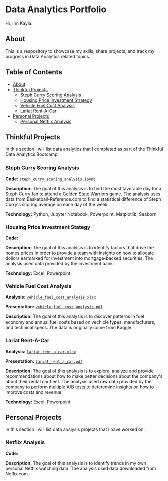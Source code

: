 # Data Analytics Portfolio

Hi, I'm Kayla.

##  About 
This is a respository to showcase my skills, share projects, and track my progress in Data Analytics related topics. 


## Table of Contents 

 - [About](#about) 
 - [Thinkful Projects](#thinkful-projects)
	* [Steph Curry Scoring Analysis](steph-curry-scoring-analysis)
	* [Housing Price Investment Strategy](housing-price-investment-strategy)
    * [Vehicle Fuel Cost Analysis](vehicle-fuel-cost-analysis)
	* [Lariat Rent-A-Car](lariat-rent-a-car)
 - [Personal Projects](personal-projects) 
	 - [Personal Netflix Analysis](personal-netflix-analysis)

## Thinkful Projects 
In this section I will list data analytics that I completed as part of the Thinkful Data Analytics Bootcamp

### Steph Curry Scoring Analysis
**Code:** [`steph_curry_scoring_analysis.ipynb`](https://github.com/kaybell15/Data-Analytics-Portfolio-/blob/main/Steph%20Curry%20Scoring%20Analysis%20.ipynb)

**Description:**  The goal of this analysis is to find the most favorable day for a Steph Curry fan to attend a Golden State Warriors game. The analysis uses data from Basketball-Reference.com to find a statistical difference of Steph Curry's scoring average on each day of the week. 

**Technology:** Python, Jupyter Notebook, Powerpoint, Matplotlib, Seaborn 

### Housing Price Investment Stategy 
**Code:**

**Description:** The goal of this analysis is to identify factors that drive the homes prices in order to provide a team with insights on how to allocate dollors earmarked for investment into mortgage-backed securities. The analysis used data provided by the investment bank. 

**Technology:** Excel, Powerpoint

### Vehicle Fuel Cost Analysis 

**Analysis:** [`vehicle_fuel_cost_analysis.xlsx`](https://github.com/kaybell15/Data-Analytics-Portfolio-/blob/main/Vehicle%20Analysis.xlsx)

**Presentation:** [`vehicle_fuel_cost_analysis.pdf`](https://github.com/kaybell15/Data-Analytics-Portfolio-/blob/main/Vehicle%20Analysis.pdf)

**Description:** The goal of this analysis is to discover patterns in fuel economy and annual fuel costs based on vechicle types, manufacturers, and technical specs. The data is originally come from Kaggle. 


### Lariat Rent-A-Car

**Analysis:** [`lariat_rent_a_car.xlsx`](https://github.com/kaybell15/Data-Analytics-Portfolio-/blob/main/Lariat%20Rent-A-Car.xlsx)

**Presentation:** [`lariat_rent_a_car.pdf`](https://github.com/kaybell15/Data-Analytics-Portfolio-/blob/main/Lariat%20Rent%20-A%20-Car%20.pdf)

**Description:** The goal of this analysis is to explore, analyze and provide recommendations about how to make better decisions about the company's about their rental car fleet. The analysis used raw data provided by the company to perform multiple A/B tests to deteremine insights on how to improve costs and revenue. 

**Technology:** Excel, Powerpoint

## Personal Projects 
In this section I will list data analysis projects that I have worked on. 

### Netflix Analysis 
**Code:** 

**Description:** The goal of this analysis is to identify trends in my own personal Netflix watching data. The analysis used data downloaded from Neflix.com. 
